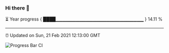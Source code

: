 ### Hi there 👋

⏳ Year progress { ████▁▁▁▁▁▁▁▁▁▁▁▁▁▁▁▁▁▁▁▁▁▁▁▁▁▁ } 14.11 %

---

⏰ Updated on Sun, 21 Feb 2021 12:13:00 GMT

![Progress Bar CI](https://github.com/liununu/liununu/workflows/Progress%20Bar%20CI/badge.svg)
